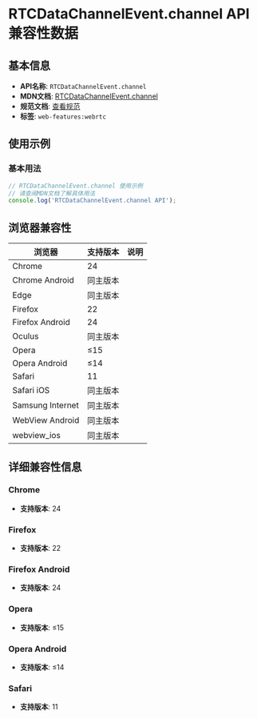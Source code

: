 # RTCDataChannelEvent.channel API 兼容性数据

## 基本信息

- **API名称**: `RTCDataChannelEvent.channel`
- **MDN文档**: [RTCDataChannelEvent.channel](https://developer.mozilla.org/docs/Web/API/RTCDataChannelEvent/channel)
- **规范文档**: [查看规范](https://w3c.github.io/webrtc-pc/#dom-datachannelevent-channel)
- **标签**: `web-features:webrtc`

## 使用示例

### 基本用法

```javascript
// RTCDataChannelEvent.channel 使用示例
// 请查阅MDN文档了解具体用法
console.log('RTCDataChannelEvent.channel API');
```

## 浏览器兼容性

| 浏览器 | 支持版本 | 说明 |
|--------|----------|------|
| Chrome | 24 |  |
| Chrome Android | 同主版本 |  |
| Edge | 同主版本 |  |
| Firefox | 22 |  |
| Firefox Android | 24 |  |
| Oculus | 同主版本 |  |
| Opera | ≤15 |  |
| Opera Android | ≤14 |  |
| Safari | 11 |  |
| Safari iOS | 同主版本 |  |
| Samsung Internet | 同主版本 |  |
| WebView Android | 同主版本 |  |
| webview_ios | 同主版本 |  |

## 详细兼容性信息

### Chrome

- **支持版本**: 24

### Firefox

- **支持版本**: 22

### Firefox Android

- **支持版本**: 24

### Opera

- **支持版本**: ≤15

### Opera Android

- **支持版本**: ≤14

### Safari

- **支持版本**: 11

